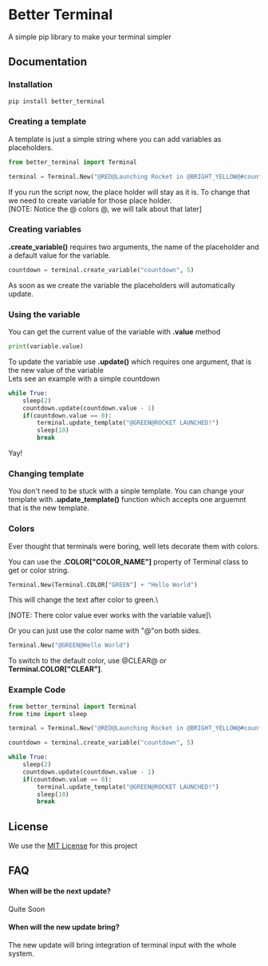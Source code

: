 
# Better Terminal

A simple pip library to make your terminal simpler

## Documentation

### Installation
```bash
pip install better_terminal
```

### Creating a template
A template is just a simple string where you can add variables as placeholders.
```py
from better_terminal import Terminal

terminal = Terminal.New("@RED@Launching Rocket in @BRIGHT_YELLOW@#countdown#.")
```
If you run the script now, the place holder will stay as it is.
To change that we need to create variable for those place holder.\
[NOTE: Notice the @ colors @, we will talk about that later]

### Creating variables
**.create_variable()** requires two arguments, the name of the placeholder and a default value for the variable.
```py
countdown = terminal.create_variable("countdown", 5)
```
As soon as we create the variable the placeholders will automatically update.

### Using the variable
You can get the current value of the variable with **.value** method
```py
print(variable.value)
```
To update the variable use **.update()** which requires one argument, that is the new value of the variable\
Lets see an example with a simple countdown
```py
while True:
    sleep(2)
    countdown.update(countdown.value - 1)
    if(countdown.value == 0):    
        terminal.update_template("@GREEN@ROCKET LAUNCHED!") 
        sleep(10)
        break
```
Yay!

### Changing template
You don't need to be stuck with a sinple template. You can change your template with **.update_template()** function which accepts one arguemnt that is the new template.

### Colors
Ever thought that terminals were boring, well lets decorate them with colors.

You can use the **.COLOR["COLOR_NAME"]** property of Terminal class to get or color string.
```py
Terminal.New(Terminal.COLOR["GREEN"] + "Hello World")
```
This will change the text after color to green.\

[NOTE: There color value ever works with the variable value]\

Or you can just use the color name with "@"on both sides.
```py
Terminal.New("@GREEN@Hello World")
```

To switch to the default color, use @CLEAR@ or **Terminal.COLOR["CLEAR"]**.

### Example Code
```py
from better_terminal import Terminal
from time import sleep

terminal = Terminal.New("@RED@Launching Rocket in @BRIGHT_YELLOW@#countdown#.")

countdown = terminal.create_variable("countdown", 5)

while True:
    sleep(2)
    countdown.update(countdown.value - 1)
    if(countdown.value == 0):    
        terminal.update_template("@GREEN@ROCKET LAUNCHED!") 
        sleep(10)
        break
```
## License

We use the [MIT License](https://choosealicense.com/licenses/mit/) for this project


## FAQ

#### When will be the next update?

Quite Soon

#### When will the new update bring?

The new update will bring integration of terminal input with the whole system.

